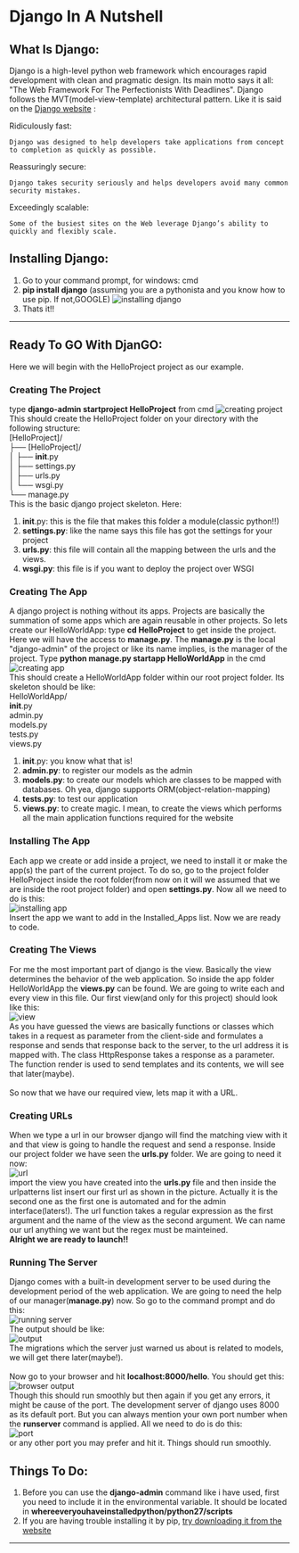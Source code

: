 # **Django In A Nutshell**

## **What Is Django:**
Django is a high-level python web framework which encourages rapid development with clean and pragmatic
design. Its main motto says it all: "The Web Framework For The Perfectionists With Deadlines". Django follows
the MVT(model-view-template) architectural pattern. Like it is said on the [Django website](https://www.djangoproject.com/) :
<br>

Ridiculously fast:

    Django was designed to help developers take applications from concept to completion as quickly as possible.
Reassuringly secure:

    Django takes security seriously and helps developers avoid many common security mistakes.
Exceedingly scalable:

    Some of the busiest sites on the Web leverage Django’s ability to quickly and flexibly scale.



## **Installing Django:**
1. Go to your command prompt, for windows: cmd
1. **pip install django** (assuming you are a pythonista and you know how to use pip. If not,GOOGLE)
![installing django](https://github.com/Anondo/Django/blob/master/img/install.png)
1. Thats it!!
<hr>

## **Ready To GO With DjanGO:**
Here we will begin with the HelloProject project as our example.
### **Creating The Project**
type **django-admin startproject HelloProject** from cmd
![creating project](https://github.com/Anondo/Django/blob/master/img/project.png)<br>
This should create the HelloProject folder on your directory with the following structure:<br>
[HelloProject]/<br>
├── [HelloProject]/<br>
│   ├── __init__.py<br>
│   ├── settings.py<br>
│   ├── urls.py<br>
│   └── wsgi.py<br>
└── manage.py<br>
This is the basic django project skeleton. Here:
1. __init__.py: this is the file that makes this folder a module(classic python!!)
1. **settings.py**: like the name says this file has got the settings for your project
1. **urls.py**: this file will contain all the mapping between the urls and the views.
1. **wsgi.py**: this file is if you want to deploy the project over WSGI
### **Creating The App**
A django project is nothing without its apps. Projects are basically the summation of
some apps which are again reusable in other projects. So lets create our HelloWorldApp:
type **cd HelloProject** to get inside the project. Here we will have the access to
**manage.py**. The **manage.py** is the local "django-admin" of the project or like its name
implies, is the manager of the project.
Type **python manage.py startapp HelloWorldApp** in the cmd
![creating app](https://github.com/Anondo/Django/blob/master/img/app2.png)<br>
This should create a HelloWorldApp folder within our root project folder. Its skeleton should be like:<br>
HelloWorldApp/<br>
 __init__.py<br>
 admin.py<br>
  models.py<br>
 tests.py<br>
 views.py<br>
1. __init__.py: you know what that is!
1. **admin.py**: to register our models as the admin
1. **models.py**: to create our models which are classes to be mapped with databases. Oh yea, django supports ORM(object-relation-mapping)
1. **tests.py**: to test our application
1. **views.py**: to create magic. I mean, to create the views which performs all the main application functions required for the website

### **Installing The App**
Each app we create or add inside a project, we need to install it or make the app(s) the part
of the current project. To do so, go to the project folder HelloProject inside the root folder(from
now on it will we assumed that we are inside the root project folder) and open **settings.py**. Now all
we need to do is this:<br>
![installing app](https://github.com/Anondo/Django/blob/master/img/appInstall.png)<br>
Insert the app we want to add in the Installed_Apps list. Now we are ready to code.

### **Creating The Views**
For me the most important part of django is the view. Basically the view determines the behavior of the
web application. So inside the app folder HelloWorldApp the **views.py** can be found. We are going to write each
and every view in this file. Our first view(and only for this project) should look like this:<br>
![view](https://github.com/Anondo/Django/blob/master/img/view.png)<br>
As you have guessed the views are basically functions or classes which takes in a request as parameter from the client-side
and formulates a response and sends that response back to the server, to the url address it is mapped with. The class HttpResponse
takes a response as a parameter. The function render is used to send templates and its contents, we will see that later(maybe).<br><br>
So now that we have our required view, lets map it with a URL.

### **Creating URLs**
When we type a url in our browser django will find the matching view with it and that view is going to handle the request
and send a response. Inside our project folder we have seen the **urls.py** folder. We are going to need it now:<br>
![url](https://github.com/Anondo/Django/blob/master/img/url.png)<br>
import the view you have created into the **urls.py** file and then inside the urlpatterns list insert our
first url  as shown in the picture. Actually it is the second one as the first one is automated and for the admin interface(laters!).
The url function takes a regular expression as the first argument and the name of the view
as the second argument. We can name our url anything we want but the regex must be mainteined. <br>
**Alright we are ready to launch!!**

### **Running The Server**
Django comes with a built-in development server to be used during the development period of the web application.
We are going to need the help of our manager(**manage.py**) now. So go to the command prompt and do this:<br>
![running server](https://github.com/Anondo/Django/blob/master/img/server.png)<br>
The output should be like:<br>
![output](https://github.com/Anondo/Django/blob/master/img/output.png)<br>
The migrations which the server just warned us about is related to models, we will get there later(maybe!).<br><br>
Now go to your browser and hit **localhost:8000/hello**. You should get this:<br>
![browser output](https://github.com/Anondo/Django/blob/master/img/browserOutput.png)<br>
Though this should run smoothly but then again if you get any errors, it might be cause of the port. The development server
of django uses 8000 as its default port. But you can always mention your own port number when the **runserver** command is applied.
All we need to do is do this:<br>
![port](https://github.com/Anondo/Django/blob/master/img/port.png)<br>
or any other port you may prefer and hit it. Things should run smoothly.

## **Things To Do:**
1. Before you can use the **django-admin** command like i have used, first you need to include it in the environmental variable.
   It should be located in **whereeveryouhaveinstalledpython/python27/scripts**
1. If you are having trouble installing it by pip, [try downloading it from the website](https://www.djangoproject.com/download/)
<hr>
